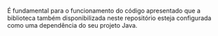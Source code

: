 É fundamental para o funcionamento do código apresentado que a biblioteca também disponibilizada neste repositório esteja configurada como uma dependência do seu projeto Java.
